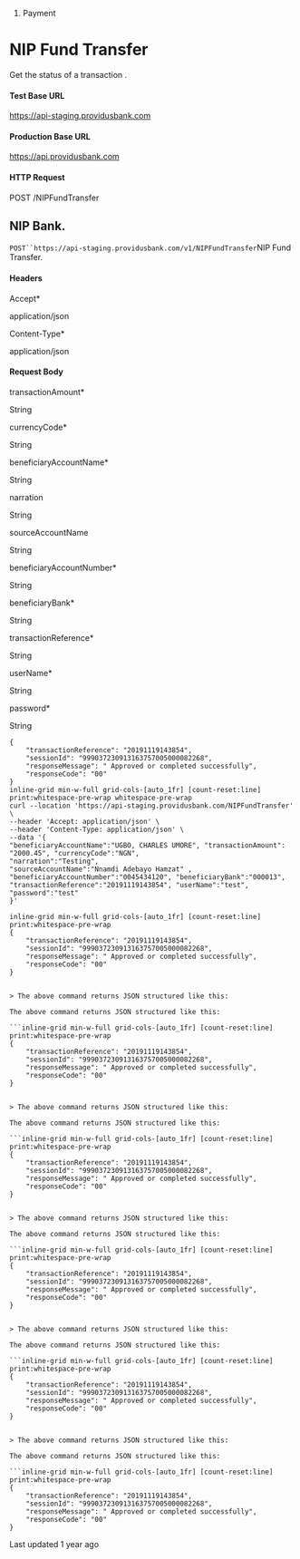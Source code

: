 1. Payment

# NIP Fund Transfer

Get the status of a transaction .

#### Test Base URL

https://api-staging.providusbank.com

#### Production Base URL

https://api.providusbank.com

#### HTTP Request

POST /NIPFundTransfer

## NIP Bank.

`POST``https://api-staging.providusbank.com/v1/NIPFundTransfer`NIP Fund Transfer.

#### Headers

Accept*

application/json

Content-Type*

application/json

#### Request Body

transactionAmount*

String

currencyCode*

String

beneficiaryAccountName*

String

narration

String

sourceAccountName

String

beneficiaryAccountNumber*

String

beneficiaryBank*

String

transactionReference*

String

userName*

String

password*

String

```inline-grid min-w-full grid-cols-[auto_1fr] [count-reset:line] print:whitespace-pre-wrap
{
    "transactionReference": "20191119143854",
    "sessionId": "999037230913163757005000082268", 
    "responseMessage": " Approved or completed successfully", 
    "responseCode": "00"
}
inline-grid min-w-full grid-cols-[auto_1fr] [count-reset:line] print:whitespace-pre-wrap whitespace-pre-wrap
curl --location 'https://api-staging.providusbank.com/NIPFundTransfer' \
--header 'Accept: application/json' \
--header 'Content-Type: application/json' \
--data '{
"beneficiaryAccountName":"UGBO, CHARLES UMORE", "transactionAmount": "2000.45", "currencyCode":"NGN",
"narration":"Testing",
"sourceAccountName":"Nnamdi Adebayo Hamzat" , "beneficiaryAccountNumber":"0045434120", "beneficiaryBank":"000013", "transactionReference":"20191119143854", "userName":"test",
"password":"test"
}'

inline-grid min-w-full grid-cols-[auto_1fr] [count-reset:line] print:whitespace-pre-wrap
{
    "transactionReference": "20191119143854",
    "sessionId": "999037230913163757005000082268", 
    "responseMessage": " Approved or completed successfully", 
    "responseCode": "00"
}


> The above command returns JSON structured like this:

The above command returns JSON structured like this:

```inline-grid min-w-full grid-cols-[auto_1fr] [count-reset:line] print:whitespace-pre-wrap
{
    "transactionReference": "20191119143854",
    "sessionId": "999037230913163757005000082268", 
    "responseMessage": " Approved or completed successfully", 
    "responseCode": "00"
}


> The above command returns JSON structured like this:

The above command returns JSON structured like this:

```inline-grid min-w-full grid-cols-[auto_1fr] [count-reset:line] print:whitespace-pre-wrap
{
    "transactionReference": "20191119143854",
    "sessionId": "999037230913163757005000082268", 
    "responseMessage": " Approved or completed successfully", 
    "responseCode": "00"
}


> The above command returns JSON structured like this:

The above command returns JSON structured like this:

```inline-grid min-w-full grid-cols-[auto_1fr] [count-reset:line] print:whitespace-pre-wrap
{
    "transactionReference": "20191119143854",
    "sessionId": "999037230913163757005000082268", 
    "responseMessage": " Approved or completed successfully", 
    "responseCode": "00"
}


> The above command returns JSON structured like this:

The above command returns JSON structured like this:

```inline-grid min-w-full grid-cols-[auto_1fr] [count-reset:line] print:whitespace-pre-wrap
{
    "transactionReference": "20191119143854",
    "sessionId": "999037230913163757005000082268", 
    "responseMessage": " Approved or completed successfully", 
    "responseCode": "00"
}


> The above command returns JSON structured like this:

The above command returns JSON structured like this:

```inline-grid min-w-full grid-cols-[auto_1fr] [count-reset:line] print:whitespace-pre-wrap
{
    "transactionReference": "20191119143854",
    "sessionId": "999037230913163757005000082268", 
    "responseMessage": " Approved or completed successfully", 
    "responseCode": "00"
}
```

Last updated 1 year ago